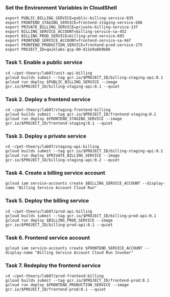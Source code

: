 ###  Set the Environment Variables in CloudShell ###

```
export PUBLIC_BILLING_SERVICE=public-billing-service-835
export FRONTEND_STAGING_SERVICE=frontend-staging-service-686
export PRIVATE_BILLING_SERVICE=private-billing-service-137
export BILLING_SERVICE_ACCOUNT=billing-service-sa-452
export BILLING_PROD_SERVICE=billing-prod-service-693
export FRONTEND_SERVICE_ACCOUNT=frontend-service-sa-947
export FRONTEND_PRODUCTION_SERVICE=frontend-prod-service-275
export PROJECT_ID=qwiklabs-gcp-00-812e9a0b9b06
```
### Task 1. Enable a public service ###
```
cd ~/pet-theory/lab07/unit-api-billing
gcloud builds submit --tag gcr.io/$PROJECT_ID/billing-staging-api:0.1
gcloud run deploy $PUBLIC_BILLING_SERVICE --image gcr.io/$PROJECT_ID/billing-staging-api:0.1 --quiet
```

### Task 2. Deploy a frontend service ###
```
cd ~/pet-theory/lab07/staging-frontend-billing
gcloud builds submit --tag gcr.io/$PROJECT_ID/frontend-staging:0.1
gcloud run deploy $FRONTEND_STAGING_SERVICE --image gcr.io/$PROJECT_ID/frontend-staging:0.1 --quiet
```
### Task 3. Deploy a private service ###
```
cd ~/pet-theory/lab07/staging-api-billing
gcloud builds submit --tag gcr.io/$PROJECT_ID/billing-staging-api:0.2
gcloud run deploy $PRIVATE_BILLING_SERVICE --image gcr.io/$PROJECT_ID/billing-staging-api:0.2 --quiet
```
### Task 4. Create a billing service account ###
```
gcloud iam service-accounts create $BILLING_SERVICE_ACCOUNT --display-name "Billing Service Account Cloud Run"
```
### Task 5. Deploy the billing service ###
```
cd ~/pet-theory/lab07/prod-api-billing
gcloud builds submit --tag gcr.io/$PROJECT_ID/billing-prod-api:0.1
gcloud run deploy $BILLING_PROD_SERVICE --image gcr.io/$PROJECT_ID/billing-prod-api:0.1 --quiet
```
### Task 6. Frontend service account ###
```
gcloud iam service-accounts create $FRONTEND_SERVICE_ACCOUNT --display-name "Billing Service Account Cloud Run Invoker"
```
### Task 7. Redeploy the frontend service ###
```
cd ~/pet-theory/lab07/prod-frontend-billing
gcloud builds submit --tag gcr.io/$PROJECT_ID/frontend-prod:0.1
gcloud run deploy $FRONTEND_PRODUCTION_SERVICE --image gcr.io/$PROJECT_ID/frontend-prod:0.1 --quiet


